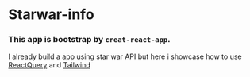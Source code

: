 # Starwar-info
### This app is bootstrap by `creat-react-app`.  
I already build a app using star war API 
but here i showcase how to use [ReactQuery](https://react-query.tanstack.com/) and [Tailwind](https://tailwindcss.com/)

